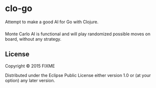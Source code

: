 # clo-go

Attempt to make a good AI for Go with Clojure.

###

Monte Carlo AI is functional and will play randomized possible moves on board, without any strategy.

## License

Copyright © 2015 FIXME

Distributed under the Eclipse Public License either version 1.0 or (at
your option) any later version.
